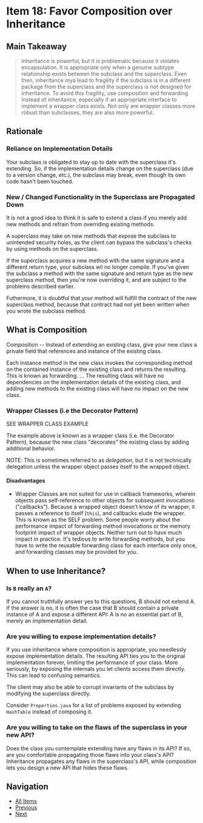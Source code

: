 # Item 18: Favor Composition over Inheritance

## Main Takeaway

>Inheritance is powerful, but it is problematic because it violates encapsulation. It is appropriate only when a genuine subtype relationship exists between the subclass and the superclass. Even then, inheritance mya lead to fragility if the subclass is in a different package from the superclass and the superclass is not designed for inheritance. To avoid this fragility, use composition and forwarding instead of inheritance, especially if an appropriate interface to implement a wrapper class exists. Not only are wrapper classes more robust than subclasses, they are also more powerful.

## Rationale

### Reliance on Implementation Details

Your subclass is obligated to stay up to date with the superclass it's extending. So, if the implementation details change on the superclass (due to a version change, etc.), the subclass may break, even though its own code hasn't been touched.

### New / Changed Functionality in the Superclass are Propagated Down

It is not a good idea to think it is safe to extend a class if you merely add new methods and refrain from overriding existing methods.

A superclass may take on new methods that expose the subclass to unintended security holes, as the client can bypass the subclass's checks by using methods on the superclass.

If the superclass acquires a new method with the same signature and a different return type, your subclass wil no longer compile. If you've given the subclass a method with the same signature and return type as the new superclass method, then you're now overriding it, and are subject to the problems described earlier.

Futhermore, it is doubtful that your method will fulfill the contract of the new superclass method, because that contract had not yet been written when you wrote the subclass method.

## What is Composition

Composition -- Instead of extending an existing class, give your new class a private field that references and instance of the existing class.

Each instance method in the new class invokes the corresponding method on the contained instance of the existing class and returns the resulting. This is known as forwarding. ... The resulting class will have no dependencies on the implementation details of the existing class, and adding new methods to the existing class will have no impact on the new class.

### Wrapper Classes (i.e the Decorator Pattern)

SEE WRAPPER CLASS EXAMPLE

The example above is known as a wrapper class (i.e. the Decorator Pattern), because the new class "decorates" the existing class by adding additional behavior.

NOTE: This is sometimes referred to as _delegation_, but it is not technically delegation unless the wrapper object passes itself to the wrapped object.

#### Disadvantages

- Wrapper Classes are not suited for use in callback frameworks, wherein objects pass self-reference to other objects for subsequent invocations ("callbacks"). Because a wrapped object doesn't know of its wrapper, it passes a reference to itself (`this`), and callbacks elude the wrapper. This is known as the SELF problem. Some people worry about the performance impact of  forwarding method invocations or the memory footprint impact of wrapper objects. Neither turn out to have much impact in practice. It's tedious to write forwarding methods, but you have to write the reusable forwarding class for each interface only once, and forwarding classes may be provided for you.

## When to use Inheritance?

### Is `B` really an `A`?

If you cannot truthfully answer yes to this questions, B should not extend A. If the answer is no, it is often the case that B should contain a private instance of A and expose a different API: A is no an essential part of B, merely an implementation detail.

### Are you willing to expose implementation details?

If you use inheritance where composition is appropriate, you needlessly expose implementation details. The resulting API ties you to the original implementation forever, limiting the performance of your class. More seriously, by exposing the internals you let clients access them directly. This can lead to confusing semantics.

The client may also be able to corrupt invariants of the subclass by modifying the superclass directly.

Consider `Properties.java` for a list of problems exposed by extending `HashTable` instead of composing it.

### Are you willing to take on the flaws of the superclass in your new API?

Does the class you contemplate extending have any flaws in its API? If so, are you comfortable propagating those flaws into your class's API? Inheritance propagates any flaws in the superclass's API, while composition lets you design a new API that hides these flaws.

## Navigation

- [All Items](../README.md#items)
- [Previous](./item-17-minimize-mutability.md)
- [Next](item-19-design-and-document-for-inheritance-or-else-prohibit-it.md)
